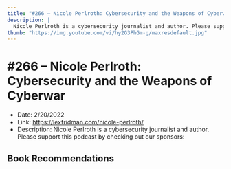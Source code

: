 ```yaml
---
title: "#266 – Nicole Perlroth: Cybersecurity and the Weapons of Cyberwar"
description: |
  Nicole Perlroth is a cybersecurity journalist and author. Please support this podcast by checking out our sponsors:"
thumb: "https://img.youtube.com/vi/hy2G3PhGm-g/maxresdefault.jpg"
---
```


# #266 – Nicole Perlroth: Cybersecurity and the Weapons of Cyberwar

  - Date: 2/20/2022
  - Link: https://lexfridman.com/nicole-perlroth/
  - Description: Nicole Perlroth is a cybersecurity journalist and author. Please support this podcast by checking out our sponsors:

## Book Recommendations

